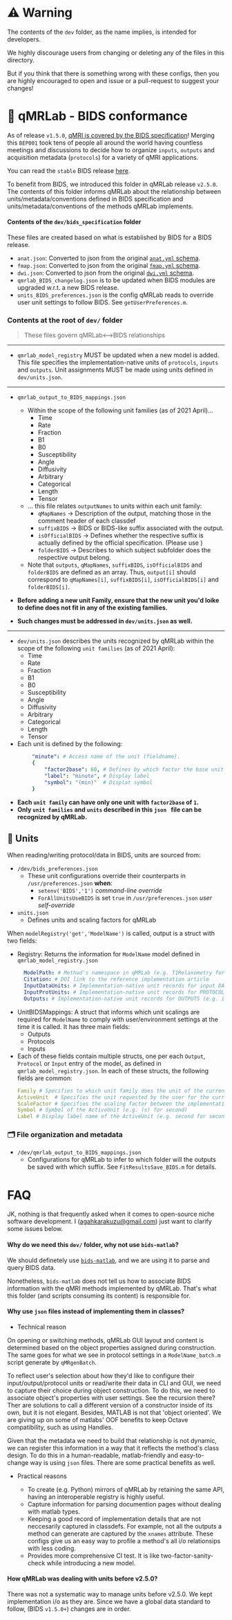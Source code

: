 # ⚠️ Warning

The contents of the `dev` folder, as the name implies, is intended for developers.

We highly discourage users from changing or deleting any of the files in this directory.

But if you think that there is something wrong with these configs, then you are highly encouraged to open and issue 
or a pull-request to suggest your changes!

# 🤝 qMRLab - BIDS conformance

As of release `v1.5.0`, [qMRI is covered by the BIDS specification](https://twitter.com/agahkarakuzu/status/1364306147474341891)!
Merging this `BEP001` took tens of people all around the world having countless meetings and discussions to decide how to organize
`inputs`, `outputs` and acquisition metadata (`protocols`) for a variety of qMRI applications.

You can read the `stable` BIDS release [here](https://bids-specification.readthedocs.io/en/stable/).

To benefit from BIDS, we introduced this folder in qMRLab release `v2.5.0`. The contents of this folder informs qMRLab 
about the relationship between units/metadata/conventions defined in BIDS specification and units/metadata/conventions of the methods 
qMRLab implements.

#### Contents of the `dev/bids_specification` folder 

These files are created based on what is established by BIDS for a BIDS release. 

- `anat.json`: Converted to json from the original [`anat.yml` schema](https://github.com/bids-standard/bids-specification/blob/master/src/schema/datatypes/anat.yaml).
- `fmap.json`: Converted to json from the original [`fmap.yml` schema](https://github.com/bids-standard/bids-specification/blob/master/src/schema/datatypes/fmap.yaml).
- `dwi.json`: Converted to json from the original [`dwi.yml` schema](https://github.com/bids-standard/bids-specification/blob/master/src/schema/datatypes/fmap.yaml).
- `qmrlab_BIDS_changelog.json` is to be updated when BIDS modules are upgraded w.r.t. a new BIDS release. 
- `units_BIDS_preferences.json` is the config qMRLab reads to override user unit settings to follow BIDS. See `getUserPreferences.m`. 

### Contents at the root of `dev/` folder 

> These files govern qMRLab<-->BIDS relationships
---
- `qmrlab_model_registry` MUST be updated when a new model is added. This file specifies the implementation-native units of `protocols`, `inputs` and `outputs`. Unit assignments MUST be made using units defined in `dev/units.json`. 
---
- `qmrlab_output_to_BIDS_mappings.json` 
    - Within the scope of the following unit families (as of 2021 April)...
        - Time
        - Rate
        - Fraction 
        - B1
        - B0
        - Susceptibility
        - Angle 
        - Diffusivity
        - Arbitrary
        - Categorical
        - Length 
        - Tensor
    - ... this file relates `outputNames` to units within each unit family:
        - `qMapNames`      ->  Description of the output, matching those in the comment header of each classdef
        - `suffixBIDS`     ->  BIDS or BIDS-like suffix associated with the output.
        - `isOfficialBIDS` ->  Defines whether the respective suffix is actually defined by the official specification. (Please use )
        - `folderBIDS`     ->  Describes to which subject subfolder does the respective output belong.
    - Note that `outputs`, `qMapNames`, `suffixBIDS`, `isOfficialBIDS` and `folderBIDS` are defined as an array. Thus, `output[i]` should correspond to `qMapNames[i]`, `suffixBIDS[i]`, `isOfficialBIDS[i]` and `folderBIDS[i]`.

- **Before adding a new unit Family, ensure that the new unit you'd loike to define does not fit in any of the existing families.**
- **Such changes must be addressed in `dev/units.json` as well.** 
---
-   `dev/units.json` describes the units recognized by qMRLab within the scope of the following `unit families` (as of 2021 April):
    - Time
    - Rate
    - Fraction 
    - B1
    - B0
    - Susceptibility
    - Angle 
    - Diffusivity
    - Arbitrary
    - Categorical
    - Length 
    - Tensor
- Each unit is defined by the following: 

```yml
        "minute": # Access name of the unit (fieldname). 
        {
            "factor2base": 60, # Defines by which factor the base unit (unit with "factor2base": 1) should be multiplied to achieve this unit. In this case, base unit of the Time family is seconds. Hence, factor2base of minute is 60.
            "label": "minute", # Display label
            "symbol": "(min)"  # Displat symbol
        }
```

- **Each `unit family` can have only one unit with `factor2base` of `1`.** 
- **Only `unit families` and `units` described in this `json ` file can be recognized by qMRLab.**


## 🧪 Units 

When reading/writing protocol/data in BIDS, units are sourced from: 
- `/dev/bids_preferences.json`
    - These unit configurations override their counterparts in `/usr/preferences.json` **when**:
        - `setenv('BIDS','1')` _command-line override_
        -  `ForAllUnitsUseBIDS` is set `true` in `/usr/preferences.json` _user self-override_
- `units.json`
    - Defines units and scaling factors for qMRLab 

When `modelRegistry('get','ModelName')` is called, output is a struct with two fields: 
- Registry: Returns the information for `ModelName` model defined in `qmrlab_model_registry.json` 
  ```yml
    ModelPath: # Method's namespace in qMRLab (e.g. T1Relaxometry for inversion_recovery) 
    Citation: # DOI link to the reference implementation article 
    InputDataUnits: # Implementation-native unit records for input DATA (e.g. relative B1maps are in decimal or percentage)
    InputProtUnits: # Implementation-native unit records for PROTOCOLS (e.g. inversion_recovery uses milliseconds, but vfa_t1 uses seconds for Time inputs)
    Outputs: # Implementation-native unit records for OUTPUTS (e.g. inversion_recovery outputs T1maps in ms, vfa_t1 in seconds)
   ```
- UnitBIDSMappings: A struct that informs which unit scalings are required for `ModelName` to comply with user/environment settings at the time it is called. It has three main fields: 
    - Outputs
    - Protocols
    - Inputs
- Each of these fields contain multiple structs, one per each `Output`, `Protocol` or `Input` entry of the model, as defined in `qmrlab_model_registry.json`. In each of these structs, the following fields are common: 
    ``` yml
    Family # Specifies to which unit family does the unit of the current element (e.g. Time --> Output.T1 for ModelName inversion_recovery) belong to. 
    ActiveUnit  # Specifies the unit requested by the user for the current element (e.g. seconds)
    ScaleFactor # Specifies the scaling factor between the implementation-native unit and the user req unit (e.g. 0.001 for inversion_recovery if user requested seconds, 1 if user requested milliseconds, 1000 if user requested microseconds etc.) The direction of the scaling (i.e. multiply or divide) is governed by the code.
    Symbol # Symbol of the ActiveUnit (e.g. (s) for second)
    Label # Display label name of the ActiveUnit (e.g. second for second, or relB1+ for relative_scaling_factor_decimal)
    ```
### 🗂 File organization and metadata


- `/dev/qmrlab_output_to_BIDS_mappings.json` 
    - Configurations for qMRLab to infer to which folder will the outputs be saved with which suffix. See `FitResultsSave_BIDS.m` for details.



# FAQ

JK, nothing is that frequently asked when it comes to open-source niche software development. I (agahkarakuzu@gmail.com) just want to clarify some issues below.

#### Why do we need this `dev/` folder, why not use `bids-matlab`?

We should definetely use [`bids-matlab`](https://github.com/bids-standard/bids-matlab), and we are using it to parse and query BIDS data. 

Nonetheless, `bids-matlab` does not tell us how to associate BIDS information with the qMRI methods implemented by qMRLab. That's what 
this folder (and scripts consuming its content) is responsible for.

#### Why use `json` files instead of implementing them in classes?

- Technical reason

On opening or switching methods, qMRLab GUI layout and content is determined based on the object properties assigned during construction. The
same goes for what we see in protocol settings in a `ModelName_batch.m` script generate by `qMRgenBatch`.

To reflect user's selection about how they'd like to configure their input/output/protocol units or read/write their data in CLI and GUI, we 
need to capture their choice during object construction. To do this, we need to associate object's properties with user settings. See the recursion there? 
Ther are solutions to call a different version of a constructor inside of its own, but it is not elegant. Besides, MATLAB is not that 'object oriented'. 
We are giving up on some of matlabs' OOF benefits to keep Octave compatibility, such as using Handles. 

Given that the metadata we need to build that relationship is not dynamic, we can register this information in a way that it reflects the method's 
class design. To do this in a human-readable, matlab-friendly and easy-to-change way is using `json` files. There are some practical benefits as well. 

- Practical reasons

    - To create (e.g. Python) mirrors of qMRLab by retaining the same API, having an interoperable registry is highly useful. 
    - Capture information for parsing documention pages without dealing with matlab types.
    - Keeping a good record of implementation details that are not neccesarily captured in classdefs. For example, not all the outputs a method can generate are captured by the `xnames` attribute. These configs give us an easy way to profile a method's all i/o relationsips with less coding.
    - Provides more comprehensive CI test. It is like two-factor-sanity-check while introducing a new model.

#### How qMRLab was dealing with units before v2.5.0?

There was not a systematic way to manage units before v2.5.0. We kept implementation i/o as they are. Since we have a global data standard to follow, 
(BIDS `v1.5.0+`) changes are in order.